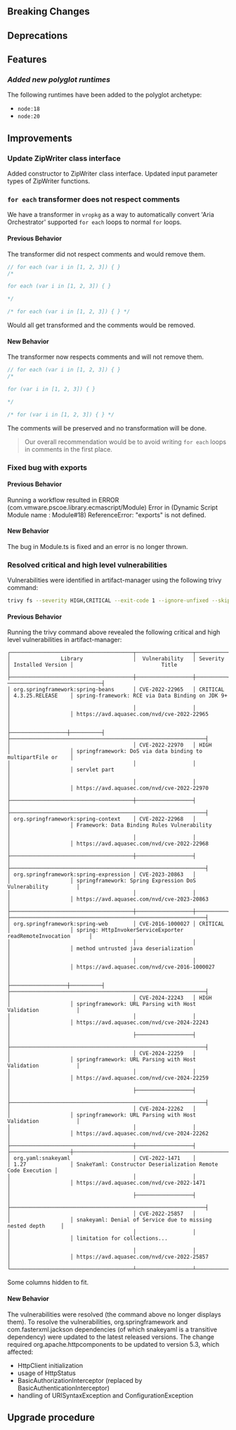 [//]: # (VERSION_PLACEHOLDER DO NOT DELETE)
[//]: # (Used when working on a new release. Placed together with the Version.md)
[//]: # (Nothing here is optional. If a step must not be performed, it must be said so)
[//]: # (Do not fill the version, it will be done automatically)
[//]: # (Quick Intro to what is the focus of this release)

## Breaking Changes

[//]: # (### *Breaking Change*)
[//]: # (Describe the breaking change AND explain how to resolve it)
[//]: # (You can utilize internal links /e.g. link to the upgrade procedure, link to the improvement|deprecation that introduced this/)

## Deprecations

[//]: # (### *Deprecation*)
[//]: # (Explain what is deprecated and suggest alternatives)

[//]: # (Features -> New Functionality)

## Features

[//]: # (### *Feature Name*)
[//]: # (Describe the feature)
[//]: # (Optional But higlhy recommended Specify *NONE* if missing)
[//]: # (#### Relevant Documentation:)

[//]: # (Improvements -> Bugfixes/hotfixes or general improvements)

### *Added new polyglot runtimes*

The following runtimes have been added to the polyglot archetype:

- `node:18`
- `node:20`

## Improvements

### Update ZipWriter class interface

Added constructor to ZipWriter class interface. Updated input parameter types of ZipWriter functions.

[//]: # (### *Improvement Name* )
[//]: # (Talk ONLY regarding the improvement)
[//]: # (Optional But higlhy recommended)
[//]: # (#### Previous Behavior)
[//]: # (Explain how it used to behave, regarding to the change)
[//]: # (Optional But higlhy recommended)
[//]: # (#### New Behavior)
[//]: # (Explain how it behaves now, regarding to the change)
[//]: # (Optional But higlhy recommended Specify *NONE* if missing)
[//]: # (#### Relevant Documentation:)

### `for each` transformer does not respect comments

We have a transformer in `vropkg` as a way to automatically convert 'Aria Orchestrator' supported `for each` loops to normal `for` loops.

#### Previous Behavior

The transformer did not respect comments and would remove them.

```js
// for each (var i in [1, 2, 3]) { }
/*

for each (var i in [1, 2, 3]) { }

*/

/* for each (var i in [1, 2, 3]) { } */
```

Would all get transformed and the comments would be removed.

#### New Behavior

The transformer now respects comments and will not remove them.

```js
// for each (var i in [1, 2, 3]) { }
/*

for (var i in [1, 2, 3]) { }

*/

/* for (var i in [1, 2, 3]) { } */
```

The comments will be preserved and no transformation will be done.

> Our overall recommendation would be to avoid writing `for each` loops in comments in the first place.

### Fixed bug with exports

#### Previous Behavior

Running a workflow resulted in ERROR (com.vmware.pscoe.library.ecmascript/Module) Error in (Dynamic Script Module name : Module#18) ReferenceError: "exports" is not defined.

#### New Behavior

The bug in Module.ts is fixed and an error is no longer thrown.

### Resolved critical and high level vulnerabilities

Vulnerabilities were identified in artifact-manager using the following trivy command:
```bash
trivy fs --severity HIGH,CRITICAL --exit-code 1 --ignore-unfixed --skip-dirs "**/target/*"  common/artifact-manager
```

#### Previous Behavior

Running the trivy command above revealed the following critical and high level vulnerabilities in artifact-manager:
```log
┌───────────────────────────────────────┬──────────────────┬──────────┬───────────────────┬──────────────────────────────────────────────────────────────┐
│                Library                │  Vulnerability   │ Severity │ Installed Version │                            Title                             │
├───────────────────────────────────────┼──────────────────┼──────────┼───────────────────┼───────────────────────────────-──────────────────────────────┤
│ org.springframework:spring-beans      │ CVE-2022-22965   │ CRITICAL │ 4.3.25.RELEASE    │ spring-framework: RCE via Data Binding on JDK 9+             │
│                                       │                  │          │                   │ https://avd.aquasec.com/nvd/cve-2022-22965                   │
│                                       ├──────────────────┼──────────┤                   ├──────────────────────────────────────────────────────────────┤
│                                       │ CVE-2022-22970   │ HIGH     │                   │ springframework: DoS via data binding to multipartFile or    │
│                                       │                  │          │                   │ servlet part                                                 │
│                                       │                  │          │                   │ https://avd.aquasec.com/nvd/cve-2022-22970                   │
├───────────────────────────────────────┼──────────────────┤          │                   ├──────────────────────────────────────────────────────────────┤
│ org.springframework:spring-context    │ CVE-2022-22968   │          │                   │ Framework: Data Binding Rules Vulnerability                  │
│                                       │                  │          │                   │ https://avd.aquasec.com/nvd/cve-2022-22968                   │
├───────────────────────────────────────┼──────────────────┤          │                   ├──────────────────────────────────────────────────────────────┤
│ org.springframework:spring-expression │ CVE-2023-20863   │          │                   │ springframework: Spring Expression DoS Vulnerability         │
│                                       │                  │          │                   │ https://avd.aquasec.com/nvd/cve-2023-20863                   │
├───────────────────────────────────────┼──────────────────┼──────────┤                   ├──────────────────────────────────────────────────────────────┤
│ org.springframework:spring-web        │ CVE-2016-1000027 │ CRITICAL │                   │ spring: HttpInvokerServiceExporter readRemoteInvocation      │
│                                       │                  │          │                   │ method untrusted java deserialization                        │
│                                       │                  │          │                   │ https://avd.aquasec.com/nvd/cve-2016-1000027                 │
│                                       ├──────────────────┼──────────┤                   ├──────────────────────────────────────────────────────────────┤
│                                       │ CVE-2024-22243   │ HIGH     │                   │ springframework: URL Parsing with Host Validation            │
│                                       │                  │          │                   │ https://avd.aquasec.com/nvd/cve-2024-22243                   │
│                                       ├──────────────────┤          │                   ├──────────────────────────────────────────────────────────────┤
│                                       │ CVE-2024-22259   │          │                   │ springframework: URL Parsing with Host Validation            │
│                                       │                  │          │                   │ https://avd.aquasec.com/nvd/cve-2024-22259                   │
│                                       ├──────────────────┤          │                   ├──────────────────────────────────────────────────────────────┤
│                                       │ CVE-2024-22262   │          │                   │ springframework: URL Parsing with Host Validation            │
│                                       │                  │          │                   │ https://avd.aquasec.com/nvd/cve-2024-22262                   │
├───────────────────────────────────────┼──────────────────┤          ├───────────────────┼──────────────────────────────────────────────────────────────┤
│ org.yaml:snakeyaml                    │ CVE-2022-1471    │          │ 1.27              │ SnakeYaml: Constructor Deserialization Remote Code Execution │
│                                       │                  │          │                   │ https://avd.aquasec.com/nvd/cve-2022-1471                    │
│                                       ├──────────────────┤          │                   ├──────────────────────────────────────────────────────────────┤
│                                       │ CVE-2022-25857   │          │                   │ snakeyaml: Denial of Service due to missing nested depth     │
│                                       │                  │          │                   │ limitation for collections...                                │
│                                       │                  │          │                   │ https://avd.aquasec.com/nvd/cve-2022-25857                   │
└───────────────────────────────────────┴──────────────────┴──────────┴───────────────────┴──────────────────────────────────────────────────────────────┘
```
Some columns hidden to fit.

#### New Behavior

The vulnerabilities were resolved (the command above no longer displays them).
To resolve the vulnerabilities, org.springframework and com.fasterxml.jackson dependencies (of which snakeyaml is a transitive dependency) were updated to the latest released versions. The change required org.apache.httpcomponents to be updated to version 5.3, which affected:
- HttpClient initialization
- usage of HttpStatus
- BasicAuthorizationInterceptor (replaced by BasicAuthenticationInterceptor)
- handling of URISyntaxException and ConfigurationException

## Upgrade procedure

[//]: # (Explain in details if something needs to be done)
